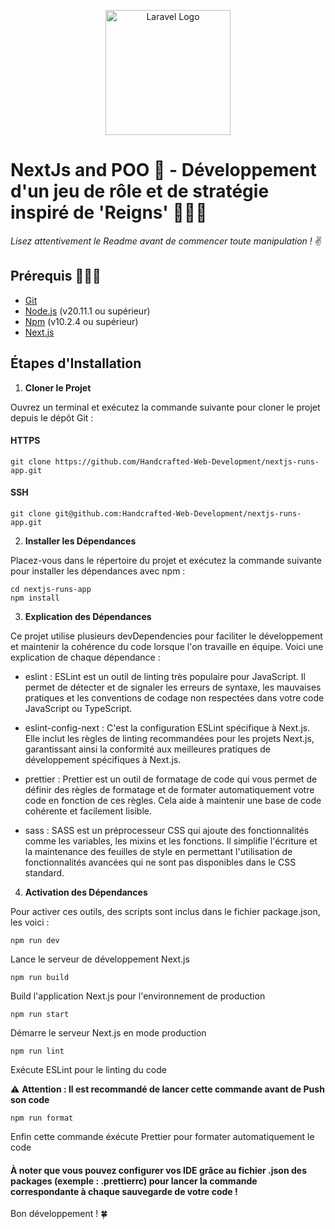 <p align="center"><a href="https://nextjs.org/" target="_blank"><img src="https://cdn.worldvectorlogo.com/logos/nextjs-2.svg" width="200" alt="Laravel Logo"></a></p>

# NextJs and POO 💯 - Développement d'un jeu de rôle et de stratégie inspiré de 'Reigns' 👨🏼‍💻

_Lisez attentivement le Readme avant de commencer toute manipulation !_ ✌️

## Prérequis 👨🏼‍🏫

- [Git](https://git-scm.com/)
- [Node.js](https://nodejs.org/en) (v20.11.1 ou supérieur)
- [Npm](https://www.npmjs.com/) (v10.2.4 ou supérieur)
- [Next.js](https://nextjs.org/docs)

## Étapes d'Installation

1. **Cloner le Projet**

Ouvrez un terminal et exécutez la commande suivante pour cloner le projet depuis le dépôt Git :

#### HTTPS

```shell
git clone https://github.com/Handcrafted-Web-Development/nextjs-runs-app.git
```

#### SSH

```shell
git clone git@github.com:Handcrafted-Web-Development/nextjs-runs-app.git
```

2. **Installer les Dépendances**

Placez-vous dans le répertoire du projet et exécutez la commande suivante pour installer les dépendances avec npm :

```shell
cd nextjs-runs-app
npm install
```

3. **Explication des Dépendances**

Ce projet utilise plusieurs devDependencies pour faciliter le développement et maintenir la cohérence du code lorsque l'on travaille en équipe. Voici une explication de chaque dépendance :

- eslint : ESLint est un outil de linting très populaire pour JavaScript. Il permet de détecter et de signaler les erreurs de syntaxe, les mauvaises pratiques et les conventions de codage non respectées dans votre code JavaScript ou TypeScript.

- eslint-config-next : C'est la configuration ESLint spécifique à Next.js. Elle inclut les règles de linting recommandées pour les projets Next.js, garantissant ainsi la conformité aux meilleures pratiques de développement spécifiques à Next.js.

- prettier : Prettier est un outil de formatage de code qui vous permet de définir des règles de formatage et de formater automatiquement votre code en fonction de ces règles. Cela aide à maintenir une base de code cohérente et facilement lisible.

- sass : SASS est un préprocesseur CSS qui ajoute des fonctionnalités comme les variables, les mixins et les fonctions. Il simplifie l'écriture et la maintenance des feuilles de style en permettant l'utilisation de fonctionnalités avancées qui ne sont pas disponibles dans le CSS standard.

4. **Activation des Dépendances**

Pour activer ces outils, des scripts sont inclus dans le fichier package.json, les voici :

```shell
npm run dev
```

Lance le serveur de développement Next.js

```shell
npm run build
```

Build l'application Next.js pour l'environnement de production

```shell
npm run start
```

Démarre le serveur Next.js en mode production

```shell
npm run lint
```

Exécute ESLint pour le linting du code

⚠️ **Attention : Il est recommandé de lancer cette commande avant de Push son code**

```shell
npm run format
```

Enfin cette commande éxécute Prettier pour formater automatiquement le code

#### À noter que vous pouvez configurer vos IDE grâce au fichier .json des packages (exemple : .prettierrc) pour lancer la commande correspondante à chaque sauvegarde de votre code !

Bon développement ! 🍀
